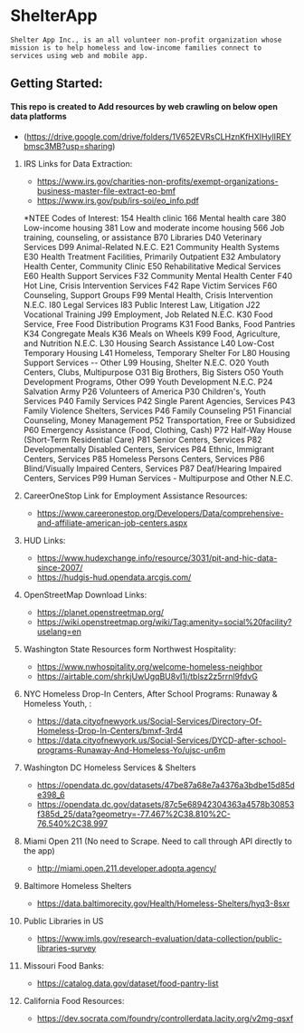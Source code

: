 # ShelterApp
``````
Shelter App Inc., is an all volunteer non-profit organization whose mission is to help homeless and low-income families connect to services using web and mobile app.
``````
## Getting Started: 
#### This repo is created to Add resources by web crawling on below open data platforms
   - (https://drive.google.com/drive/folders/1V652EVRsCLHznKfHXIHylIREYbmsc3MB?usp=sharing)

1. IRS Links for Data Extraction: 
   - https://www.irs.gov/charities-non-profits/exempt-organizations-business-master-file-extract-eo-bmf
   - https://www.irs.gov/pub/irs-soi/eo_info.pdf
    
    *NTEE Codes of Interest:
    154 Health clinic
    166 Mental health care
    380 Low-income housing
    381 Low and moderate income housing
    566 Job training, counseling, or assistance
    B70 Libraries
    D40 Veterinary Services
    D99 Animal-Related N.E.C.
    E21 Community Health Systems
    E30 Health Treatment Facilities, Primarily Outpatient
    E32 Ambulatory Health Center, Community Clinic
    E50 Rehabilitative Medical Services
    E60 Health Support Services
    F32 Community Mental Health Center
    F40 Hot Line, Crisis Intervention Services
    F42 Rape Victim Services
    F60 Counseling, Support Groups
    F99 Mental Health, Crisis Intervention N.E.C.
    I80 Legal Services
    I83 Public Interest Law, Litigation
    J22 Vocational Training
    J99 Employment, Job Related N.E.C.
    K30 Food Service, Free Food Distribution Programs
    K31 Food Banks, Food Pantries
    K34 Congregate Meals
    K36 Meals on Wheels
    K99 Food, Agriculture, and Nutrition N.E.C.
    L30 Housing Search Assistance
    L40 Low-Cost Temporary Housing
    L41 Homeless, Temporary Shelter For
    L80 Housing Support Services -- Other
    L99 Housing, Shelter N.E.C.
    O20 Youth Centers, Clubs, Multipurpose
    O31 Big Brothers, Big Sisters
    O50 Youth Development Programs, Other
    O99 Youth Development N.E.C.
    P24 Salvation Army
    P26 Volunteers of America
    P30 Children's, Youth Services
    P40 Family Services
    P42 Single Parent Agencies, Services
    P43 Family Violence Shelters, Services
    P46 Family Counseling
    P51 Financial Counseling, Money Management
    P52 Transportation, Free or Subsidized
    P60 Emergency Assistance (Food, Clothing, Cash)
    P72 Half-Way House (Short-Term Residential Care)
    P81 Senior Centers, Services
    P82 Developmentally Disabled Centers, Services
    P84 Ethnic, Immigrant Centers, Services
    P85 Homeless Persons Centers, Services
    P86 Blind/Visually Impaired Centers, Services
    P87 Deaf/Hearing Impaired Centers, Services
    P99 Human Services - Multipurpose and Other N.E.C.
    
2. CareerOneStop Link for Employment Assistance Resources:
   - https://www.careeronestop.org/Developers/Data/comprehensive-and-affiliate-american-job-centers.aspx
   
3. HUD Links:
   - https://www.hudexchange.info/resource/3031/pit-and-hic-data-since-2007/
   - https://hudgis-hud.opendata.arcgis.com/
   
4. OpenStreetMap Download Links:
   - https://planet.openstreetmap.org/
   - https://wiki.openstreetmap.org/wiki/Tag:amenity=social%20facility?uselang=en
   
5. Washington State Resources form Northwest Hospitality:
     - https://www.nwhospitality.org/welcome-homeless-neighbor
     - https://airtable.com/shrkjUwUgqBU8vI1j/tblsz2z5rrnl9fdvG

6. NYC Homeless Drop-In Centers, After School Programs: Runaway & Homeless Youth, :
     - https://data.cityofnewyork.us/Social-Services/Directory-Of-Homeless-Drop-In-Centers/bmxf-3rd4
     - https://data.cityofnewyork.us/Social-Services/DYCD-after-school-programs-Runaway-And-Homeless-Yo/ujsc-un6m
     
7. Washington DC Homeless Services & Shelters
     - https://opendata.dc.gov/datasets/47be87a68e7a4376a3bdbe15d85de398_6
     - https://opendata.dc.gov/datasets/87c5e68942304363a4578b30853f385d_25/data?geometry=-77.467%2C38.810%2C-76.540%2C38.997
     
8. Miami Open 211 (No need to Scrape. Need to call through API directly to the app)
     - http://miami.open.211.developer.adopta.agency/

9. Baltimore Homeless Shelters
     - https://data.baltimorecity.gov/Health/Homeless-Shelters/hyq3-8sxr
     
10. Public Libraries in US
     - https://www.imls.gov/research-evaluation/data-collection/public-libraries-survey

11. Missouri Food Banks:
     - https://catalog.data.gov/dataset/food-pantry-list
     
12. California Food Resources:
     - https://dev.socrata.com/foundry/controllerdata.lacity.org/v2mg-qsxf
